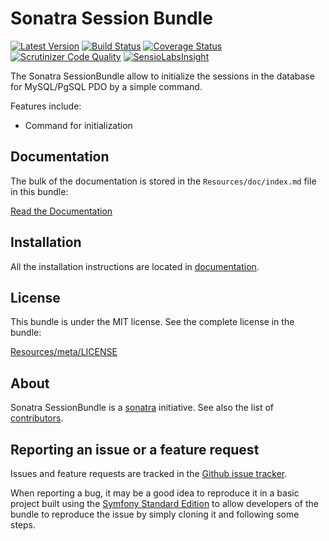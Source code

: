 Sonatra Session Bundle
======================

[![Latest Version](https://img.shields.io/packagist/v/sonatra/session-bundle.svg)](https://packagist.org/packages/sonatra/session-bundle)
[![Build Status](https://img.shields.io/travis/sonatra/SonatraSessionBundle/master.svg)](https://travis-ci.org/sonatra/SonatraSessionBundle)
[![Coverage Status](https://img.shields.io/coveralls/sonatra/SonatraSessionBundle/master.svg)](https://coveralls.io/r/sonatra/SonatraSessionBundle)
[![Scrutinizer Code Quality](https://scrutinizer-ci.com/g/sonatra/SonatraSessionBundle/badges/quality-score.png?b=master)](https://scrutinizer-ci.com/g/sonatra/SonatraSessionBundle?branch=master)
[![SensioLabsInsight](https://img.shields.io/sensiolabs/i/dce17912-cbf5-4a96-a37b-2644a9e71e71.svg)](https://insight.sensiolabs.com/projects/dce17912-cbf5-4a96-a37b-2644a9e71e71)

The Sonatra SessionBundle allow to initialize the sessions in the database for MySQL/PgSQL PDO by a simple command.

Features include:

- Command for initialization

Documentation
-------------

The bulk of the documentation is stored in the `Resources/doc/index.md`
file in this bundle:

[Read the Documentation](Resources/doc/index.md)

Installation
------------

All the installation instructions are located in [documentation](Resources/doc/index.md).

License
-------

This bundle is under the MIT license. See the complete license in the bundle:

[Resources/meta/LICENSE](Resources/meta/LICENSE)

About
-----

Sonatra SessionBundle is a [sonatra](https://github.com/sonatra) initiative.
See also the list of [contributors](https://github.com/sonatra/SonatraSessionBundle/contributors).

Reporting an issue or a feature request
---------------------------------------

Issues and feature requests are tracked in the [Github issue tracker](https://github.com/sonatra/SonatraSessionBundle/issues).

When reporting a bug, it may be a good idea to reproduce it in a basic project
built using the [Symfony Standard Edition](https://github.com/symfony/symfony-standard)
to allow developers of the bundle to reproduce the issue by simply cloning it
and following some steps.

